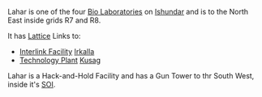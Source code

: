 Lahar is one of the four [Bio Laboratories](../locations/Bio_Laboratory.md) on
[Ishundar](../locations/Ishundar.md) and is to the North East inside grids R7
and R8.

It has [Lattice](../terminology/Lattice.md) Links to:

- [Interlink Facility](terminology/Interlink.md)
  [Irkalla](facilities/Irkalla.md)
- [Technology Plant](../locations/Technology_Plant.md)
  [Kusag](facilities/Kusag.md)

Lahar is a Hack-and-Hold Facility and has a Gun Tower to thr South West, inside
it's [SOI](../locations/Sphere_of_Influence.md).

<!--[Category:Facilities](Category:Facilities.md)-->
